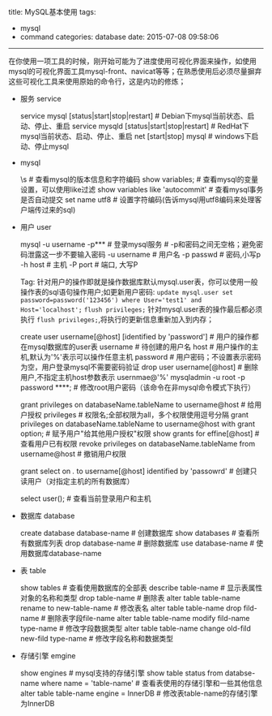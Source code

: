 title: MySQL基本使用
tags:
  - mysql
  - command
categories: database
date: 2015-07-08 09:58:06
---

在你使用一项工具的时候，刚开始可能为了进度使用可视化界面来操作，如使用mysql的可视化界面工具mysql-front、navicat等等；在熟悉使用后必须尽量摒弃这些可视化工具来使用原始的命令行，这是内功的修炼；

- 服务 service

	service mysql [status|start|stop|restart]	# Debian下mysql当前状态、启动、停止、重启
	service mysqld [status|start|stop|restart]	# RedHat下mysql当前状态、启动、停止、重启
	net [start|stop] mysql 	# windows下启动、停止mysql

- mysql

	\s 		# 查看mysql的版本信息和字符编码
	show variables;     # 查看mysql的变量设置，可以使用like过滤
	show variables like 'autocommit'     # 查看mysql事务是否自动提交
	set name utf8     # 设置字符编码(告诉mysql用utf8编码来处理客户端传过来的sql)

<!-- more -->

- 用户 user

	mysql -u username -p*** 	# 登录mysql服务
								# -p和密码之间无空格；避免密码泄露这一步不要输入密码
		-u username 	# 用户名
		-p passwd		# 密码,小写p
		-h host 	# 主机
		-P port		# 端口, 大写P

	Tag: 针对用户的操作即就是操作数据库默认mysql.user表，你可以使用一般操作表的sql语句操作用户;如更新用户密码:
		`update mysql.user set password=password('123456') where User='test1' and Host='localhost';`
		`flush privileges;`
		针对mysql.user表的操作最后都必须执行 `flush privileges;`,将执行的更新信息重新加入到内存；
	
	create user username[@host] [identified by 'password'] 	# 用户的操作都在mysql数据库的user表
		username 	# 待创建的用户名
		host 	# 用户操作的主机,默认为'%'表示可以操作任意主机
		password 	# 用户密码；不设置表示密码为空，用户登录mysql不需要密码验证
	drop user username[@host] 	# 删除用户,不指定主机host参数表示 usernmae@'%'
	mysqladmin -u root -p password ****; 	# 修改root用户密码（该命令在非mysql命令模式下执行）

	grant privileges on databaseName.tableName to username@host 	# 给用户授权
		privileges 	# 权限名;全部权限为all，多个权限使用逗号分隔
	grant privileges on databaseName.tableName to username@host with grant option; 	# 赋予用户"给其他用户授权"权限
	show grants for effine[@host] 	# 查看用户已有权限
	revoke privileges on databaseName.tableName from username@host 	# 撤销用户权限

	grant select on *.*  to username[@host] identified by 'passowrd'  # 创建只读用户（对指定主机的所有数据库）

	select user(); 	# 查看当前登录用户和主机

- 数据库 database
	
	create database database-name 	# 创建数据库
	show databases 		# 查看所有数据库列表
	drop database-name 	# 删除数据库
	use database-name 	# 使用数据库database-name

- 表	 table

	show tables 	# 查看使用数据库的全部表
	describe table-name 	# 显示表属性对象的名称和类型
	drop table-name 	# 删除表
	alter table table-name rename to new-table-name  # 修改表名
	alter table table-name drop fild-name  # 删除表字段file-name
	alter table table-name modify fild-name type-name 	# 修改字段数据类型
	alter table table-name change old-fild new-fild type-name 	# 修改字段名称和数据类型

- 存储引擎 emgine

	show engines 	# mysql支持的存储引擎
	show table status from databse-name where name = 'table-name' 	# 查看表使用的存储引擎和一些其他信息
	alter table table-name engine = InnerDB  # 修改表table-name的存储引擎为InnerDB